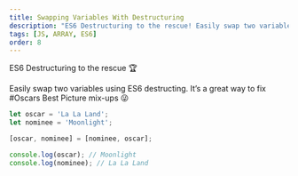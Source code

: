 ```yaml
---
title: Swapping Variables With Destructuring
description: "ES6 Destructuring to the rescue! Easily swap two variables using ES6 destructing. It's a great way to fix #Oscars Best Picture mix-up..."
tags: [JS, ARRAY, ES6]
order: 8
---
```


ES6 Destructuring to the rescue 🏆

Easily swap two variables using ES6 destructing. It’s a great way to fix #Oscars Best Picture mix-ups 😜

```javascript
let oscar = 'La La Land';
let nominee = 'Moonlight';

[oscar, nominee] = [nominee, oscar];

console.log(oscar); // Moonlight
console.log(nominee); // La La Land
```
